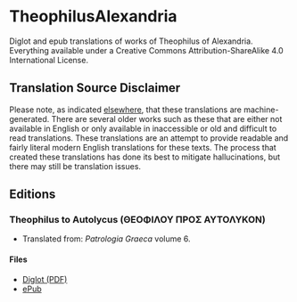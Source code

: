 # TheophilusAlexandria
Diglot and epub translations of works of Theophilus of Alexandria. Everything available under a Creative Commons Attribution-ShareAlike 4.0 International License.

## Translation Source Disclaimer

Please note, as indicated [elsewhere](https://github.com/AppianWayPress), that these translations are machine-generated. There are several older works such as these that are either not available in English or only available in inaccessible or old and difficult to read translations. These translations are an attempt to provide readable and fairly literal modern English translations for these texts. The process that created these translations has done its best to mitigate hallucinations, but there may still be translation issues.

## Editions

### Theophilus to Autolycus (ΘΕΟΦΙΛΟΥ ΠΡΟΣ ΑΥΤΟΛΥΚΟΝ)

* Translated from: _Patrologia Graeca_ volume 6.

#### Files

* [Diglot (PDF)](https://raw.githubusercontent.com/AppianWayPress/TheophilusAlexandria/main/diglot/diglot-AdAutolycum.pdf)
* [ePub](https://raw.githubusercontent.com/AppianWayPress/TheophilusAlexandria/main/epub/epub-AdAutolycum.epub)
